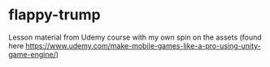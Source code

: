 # flappy-trump
Lesson material from Udemy course with my own spin on the assets (found here https://www.udemy.com/make-mobile-games-like-a-pro-using-unity-game-engine/)
